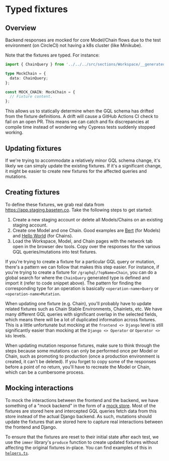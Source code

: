 # Typed fixtures

## Overview

Backend responses are mocked for core Model/Chain flows due to the test environment (on CircleCI) not having a k8s cluster (like Minikube).

Note that the fixtures are typed. For instance:

```ts
import { ChainQuery } from '../../../src/sections/Workspace/__generated__/queries.generated';

type MockChain = {
  data: ChainQuery;
};

const MOCK_CHAIN: MockChain = {
  // Fixture content.
};
```

This allows us to statically determine when the GQL schema has drifted from the fixture definitions. A drift will cause a GitHub Actions CI check to fail on an open PR. This means we can catch and fix discrepancies at compile time instead of wondering why Cypress tests suddenly stopped working.

## Updating fixtures

If we're trying to accommodate a relatively minor GQL schema change, it's likely we can simply update the existing fixtures. If it's a significant change, it might be easier to create new fixtures for the affected queries and mutations.

## Creating fixtures

To define these fixtures, we grab real data from https://app.staging.baseten.co. Take the following steps to get started:

1. Create a new staging account or delete all Models/Chains on an existing staging account.
1. Create one Model and one Chain. Good examples are [Bert](https://github.com/basetenlabs/truss-examples/tree/4436830e5154ec4de7bb9c4641f8038b68d1cbcb/01-getting-started-bert) (for Models) and [Hello World](https://docs.baseten.co/chains/getting-started#example-hello-world) (for Chains).
1. Load the Workspace, Model, and Chain pages with the network tab open in the browser dev tools. Copy over the responses for the various GQL queries/mutations into test fixtures.

If you're trying to create a fixture for a particular GQL query or mutation, there's a pattern we can follow that makes this step easier. For instance, if you're trying to create a fixture for `/graphql/?opName=Chain`, you can do a global search for where the `ChainQuery` generated type is defined and import it (refer to code snippet above). The pattern for finding the corresponding type for an operation is basically `<operation-name>Query` or `<operation-name>Mutation`.

When updating one fixture (e.g. Chain), you'll probably have to update related fixtures such as Chain Stable Environments, Chainlets, etc. We have many different GQL queries with significant overlap in the selected fields, which means there will be a lot of duplicated information across fixtures. This is a little unfortunate but mocking at the `frontend <> Django` level is still significantly easier than mocking at the `Django <> Operator` or `Operator <> k8s` levels.

When updating mutation response fixtures, make sure to think through the steps because some mutations can only be performed once per Model or Chain, such as promoting to production (once a production environment is created, it can't be deleted). If you forget to copy some of the responses before a point of no return, you'll have to recreate the Model or Chain, which can be a cumbersome process.

## Mocking interactions

To mock the interactions between the frontend and the backend, we have something of a "mock backend" in the form of a [mock store](../common/mock-store.ts). Most of the fixtures are stored here and intercepted GQL queries fetch data from this store instead of the actual Django backend. As such, mutations should update the fixtures that are stored here to capture real interactions between the frontend and Django.

To ensure that the fixtures are reset to their initial state after each test, we use the `immer` library's `produce` function to create updated fixtures without affecting the original fixtures in-place. You can find examples of this in [`helpers.ts`](../common/helpers.ts).
